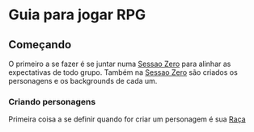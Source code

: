 #  Guia para jogar RPG

## Começando
O primeiro a se fazer é se juntar numa 
[Sessao Zero](sessionzero.md) para alinhar as expectativas de todo grupo. 
Também na [Sessao Zero](sessionzero.md) são criados os personagens e os backgrounds de cada um.

### Criando personagens
Primeira coisa a se definir quando for criar um personagem é sua [Raça](races.md)
